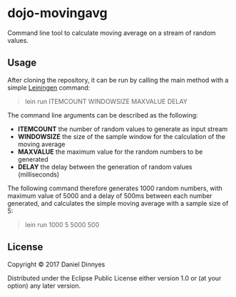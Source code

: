 # dojo-movingavg

Command line tool to calculate moving average on a stream of random values.

## Usage

After cloning the repository, it can be run by calling the main
method with a simple [Leiningen](https://leiningen.org) command:

> lein run ITEMCOUNT WINDOWSIZE MAXVALUE DELAY

The command line arguments can be described as the following:

 * __ITEMCOUNT__ the number of random values to generate as input stream
 * __WINDOWSIZE__ the size of the sample window for the calculation of
   the moving average
 * __MAXVALUE__ the maximum value for the random numbers to be generated
 * __DELAY__ the delay between the generation of random values (milliseconds)

The following command therefore generates 1000 random numbers, with
maximum value of 5000 and a delay of 500ms between each number
generated, and calculates the simple moving average with a sample
size of 5:

> lein run 1000 5 5000 500

## License

Copyright © 2017 Daniel Dinnyes

Distributed under the Eclipse Public License either version 1.0 or (at
your option) any later version.
